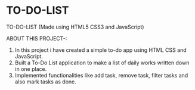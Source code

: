 # TO-DO-LIST

TO-DO-LIST (Made using HTML5 CSS3 and JavaScript)




ABOUT THIS PROJECT-:

1. In this project i have created a simple to-do app using HTML CSS and JavaScript.
2. Built a To-Do List application to make a list of daily works written down in one place.
3. Implemented functionalities like add task, remove task, filter tasks and also mark tasks as done.
